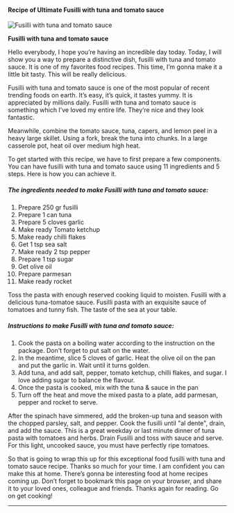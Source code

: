             

#### Recipe of Ultimate Fusilli with tuna and tomato sauce

![Fusilli with tuna and tomato sauce](https://img-global.cpcdn.com/recipes/7d345f3f4abccade/751x532cq70/fusilli-with-tuna-and-tomato-sauce-recipe-main-photo.jpg)

**Fusilli with tuna and tomato sauce**

Hello everybody, I hope you’re having an incredible day today. Today, I will show you a way to prepare a distinctive dish, fusilli with tuna and tomato sauce. It is one of my favorites food recipes. This time, I’m gonna make it a little bit tasty. This will be really delicious.

Fusilli with tuna and tomato sauce is one of the most popular of recent trending foods on earth. It’s easy, it’s quick, it tastes yummy. It is appreciated by millions daily. Fusilli with tuna and tomato sauce is something which I’ve loved my entire life. They’re nice and they look fantastic.

Meanwhile, combine the tomato sauce, tuna, capers, and lemon peel in a heavy large skillet. Using a fork, break the tuna into chunks. In a large casserole pot, heat oil over medium high heat.

To get started with this recipe, we have to first prepare a few components. You can have fusilli with tuna and tomato sauce using 11 ingredients and 5 steps. Here is how you can achieve it.

##### The ingredients needed to make Fusilli with tuna and tomato sauce:

1.  Prepare 250 gr fusilli
2.  Prepare 1 can tuna
3.  Prepare 5 cloves garlic
4.  Make ready Tomato ketchup
5.  Make ready chilli flakes
6.  Get 1 tsp sea salt
7.  Make ready 2 tsp pepper
8.  Prepare 1 tsp sugar
9.  Get olive oil
10.  Prepare parmesan
11.  Make ready rocket

Toss the pasta with enough reserved cooking liquid to moisten. Fusilli with a delicious tuna-tomatoe sauce. Fusilli pasta with an exquisite sauce of tomatoes and tunny fish. The taste of the sea at your table.

##### Instructions to make Fusilli with tuna and tomato sauce:

1.  Cook the pasta on a boiling water according to the instruction on the package. Don't forget to put salt on the water.
2.  In the meantime, slice 5 cloves of garlic. Heat the olive oil on the pan and put the garlic in. Wait until it turns golden.
3.  Add tuna, and add salt, pepper, tomato ketchup, chilli flakes, and sugar. I love adding sugar to balance the flavour.
4.  Once the pasta is cooked, mix with the tuna & sauce in the pan
5.  Turn off the heat and move the mixed pasta to a plate, add parmesan, pepper and rocket to serve.

After the spinach have simmered, add the broken-up tuna and season with the chopped parsley, salt, and pepper. Cook the fusilli until "al dente", drain, and add the sauce. This is a great weekday or last minute dinner of tuna pasta with tomatoes and herbs. Drain Fusilli and toss with sauce and serve. For this light, uncooked sauce, you must have perfectly ripe tomatoes.

So that is going to wrap this up for this exceptional food fusilli with tuna and tomato sauce recipe. Thanks so much for your time. I am confident you can make this at home. There’s gonna be interesting food at home recipes coming up. Don’t forget to bookmark this page on your browser, and share it to your loved ones, colleague and friends. Thanks again for reading. Go on get cooking!

* * *